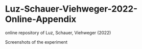 # Luz-Schauer-Viehweger-2022-Online-Appendix
online repository of Luz, Schauer, Viehweger (2022)

Screenshots of the experiment

